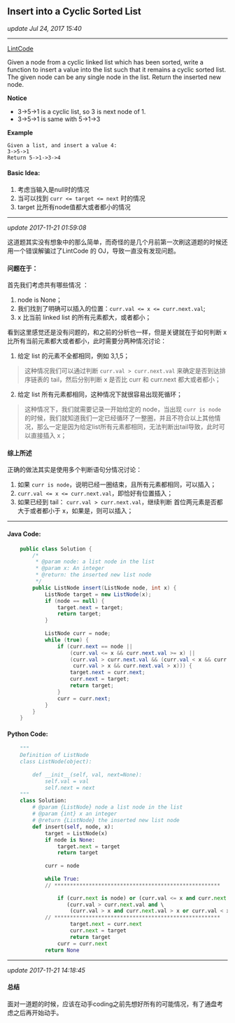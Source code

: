 ## Insert into a Cyclic Sorted List
_update Jul 24, 2017 15:40_

---
[LintCode](http://www.lintcode.com/en/problem/insert-into-a-cyclic-sorted-list/)

Given a node from a cyclic linked list which has been sorted, write a function to insert a value into the list such that it remains a cyclic sorted list. The given node can be any single node in the list. Return the inserted new node.

**Notice**
*  3->5->1 is a cyclic list, so 3 is next node of 1.
*  3->5->1 is same with 5->1->3

**Example**

    Given a list, and insert a value 4:
    3->5->1
    Return 5->1->3->4
    
#### Basic Idea:
1.  考虑当输入是null时的情况
2.  当可以找到 `curr <= target <= next` 时的情况
3.  target 比所有node值都大或者都小的情况

---
_update 2017-11-21 01:59:08_

这道题其实没有想象中的那么简单，而奇怪的是几个月前第一次刷这道题的时候还用一个错误解骗过了LintCode 的 OJ，导致一直没有发现问题。

#### 问题在于：
首先我们考虑共有哪些情况 ：

1. node is None；
2. 我们找到了明确可以插入的位置：`curr.val <= x <= curr.next.val`;
3. x 比当前 linked list 的所有元素都大，或者都小；

看到这里感觉还是没有问题的，和之前的分析也一样，但是关键就在于如何判断 x 比所有当前元素都大或者都小，此时需要分两种情况讨论：

1. 给定 list 的元素不全都相同，例如 3,1,5；
  >这种情况我们可以通过判断 `curr.val > curr.next.val` 来确定是否到达排序链表的 tail，然后分别判断 x 是否比 curr 和 curr.next 都大或者都小；
2. 给定 list 所有元素都相同，这种情况下就很容易出现死循环；
  >这种情况下，我们就需要记录一开始给定的 node，当出现 `curr is node` 的时候，我们就知道我们一定已经循环了一整圈，并且不符合以上其他情况，那么一定是因为给定list所有元素都相同，无法判断出tail导致，此时可以直接插入 x；
  
#### 综上所述
正确的做法其实是使用多个判断语句分情况讨论：

1.  如果 `curr is node`，说明已经一圈结束，且所有元素都相同，可以插入；
2.  `curr.val <= x <= curr.next.val`，即恰好有位置插入；
3.  如果已经到 tail： `curr.val > curr.next.val`，继续判断 首位两元素是否都大于或者都小于 x，如果是，则可以插入；

---
#### Java Code:
```java
    public class Solution {
        /*
         * @param node: a list node in the list
         * @param x: An integer
         * @return: the inserted new list node
         */
        public ListNode insert(ListNode node, int x) {
            ListNode target = new ListNode(x);
            if (node == null) {
                target.next = target;
                return target;
            } 
            
            ListNode curr = node;
            while (true) {
                if (curr.next == node || 
                    (curr.val <= x && curr.next.val >= x) || 
                    (curr.val > curr.next.val && (curr.val < x && curr.next.val < x || 
                     curr.val > x && curr.next.val > x))) {
                    target.next = curr.next;
                    curr.next = target;
                    return target;
                }
                curr = curr.next;
            }
        }
    }
```

#### Python Code:
```python
    """
    Definition of ListNode
    class ListNode(object):
    
        def __init__(self, val, next=None):
            self.val = val
            self.next = next
    """
    class Solution:
        # @param {ListNode} node a list node in the list
        # @param {int} x an integer
        # @return {ListNode} the inserted new list node
        def insert(self, node, x):
            target = ListNode(x)
            if node is None:
                target.next = target
                return target
            
            curr = node
            
            while True:
            // *****************************************************

                if (curr.next is node) or (curr.val <= x and curr.next.val >=x) or \
                   (curr.val > curr.next.val and \ 
                    (curr.val > x and curr.next.val > x or curr.val < x and curr.next.val < x)):
            // *****************************************************
                    target.next = curr.next
                    curr.next = target
                    return target
                curr = curr.next
            return None
```

---
_update 2017-11-21 14:18:45_

#### 总结
面对一道题的时候，应该在动手coding之前先想好所有的可能情况，有了通盘考虑之后再开始动手。